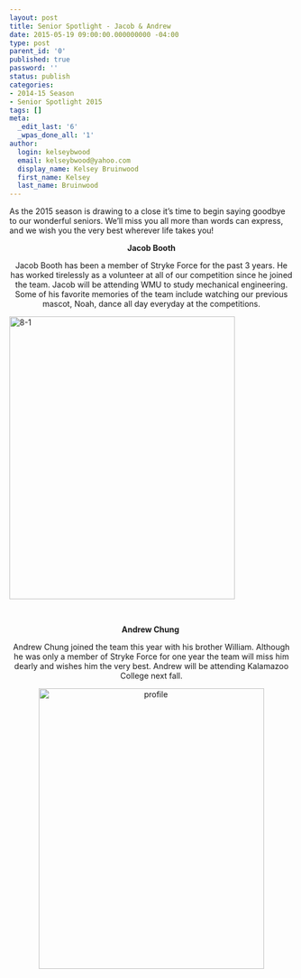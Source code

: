 ```yaml
---
layout: post
title: Senior Spotlight - Jacob & Andrew
date: 2015-05-19 09:00:00.000000000 -04:00
type: post
parent_id: '0'
published: true
password: ''
status: publish
categories:
- 2014-15 Season
- Senior Spotlight 2015
tags: []
meta:
  _edit_last: '6'
  _wpas_done_all: '1'
author:
  login: kelseybwood
  email: kelseybwood@yahoo.com
  display_name: Kelsey Bruinwood
  first_name: Kelsey
  last_name: Bruinwood
---
```

<p>As the 2015 season is drawing to a close it’s time to begin saying goodbye to our wonderful seniors. We’ll miss you all more than words can express, and we wish you the very best wherever life takes you!</p>
<p style="text-align: center;"><strong>Jacob Booth</strong></p>
<p style="text-align: center;">Jacob Booth has been a member of Stryke Force for the past 3 years. He has worked tirelessly as a volunteer at all of our competition since he joined the team. Jacob will be attending WMU to study mechanical engineering. Some of his favorite memories of the team include watching our previous mascot, Noah, dance all day everyday at the competitions.</p>
<p><a href="http://strykeforce.org/wp-content/uploads/2015/05/8-1.jpg"><img class="aligncenter wp-image-1970 " src="{{ site.baseurl }}/assets/images/8-1-818x1024.jpg" alt="8-1" width="400" height="501" /></a></p>
<p>&nbsp;</p>
<p style="text-align: center;"><b>Andrew Chung </b></p>
<p style="text-align: center;">Andrew Chung joined the team this year with his brother William. Although he was only a member of Stryke Force for one year the team will miss him dearly and wishes him the very best. Andrew will be attending Kalamazoo College next fall.</p>
<p style="text-align: center;"><a href="http://strykeforce.org/wp-content/uploads/2015/05/profile.png"><img class="aligncenter  wp-image-1971" src="{{ site.baseurl }}/assets/images/profile.png" alt="profile" width="400" height="497" /></a></p>
